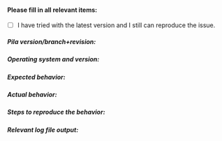 <!-- Delete non-relevant parts if this is not a bug report -->

#### Please fill in all relevant items: ####

- [ ] I have tried with the latest version and I still can reproduce the issue.

##### Pila version/branch+revision: #####

##### Operating system and version: #####

##### Expected behavior: #####

##### Actual behavior: #####

##### Steps to reproduce the behavior: #####

##### Relevant log file output: #####
